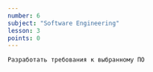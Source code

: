 ```yaml
---
number: 6
subject: "Software Engineering"
lesson: 3
points: 0
---
```


`Разработать требования к выбранному ПО`